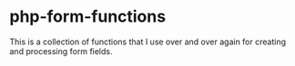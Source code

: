 # php-form-functions
This is a collection of functions that I use over and over again for creating and processing form fields.
